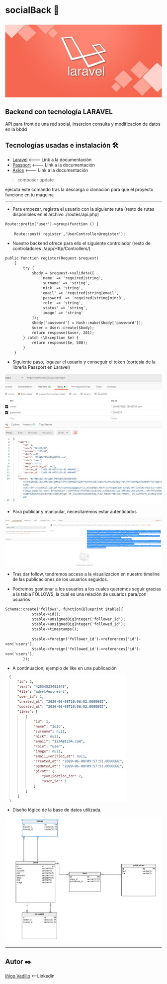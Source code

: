 # socialBack 🚀

![image](./assets/laravel.jpeg)
---
## Backend con tecnología LARAVEL

API para front de una red social, insercion consulta y modificacion de datos en la bbdd

## Tecnologías usadas e instalación 🛠️

* [Laravel](https://laravel.com/docs/7.x) <--- Link a la documentación
* [Passport](https://laravel.com/docs/7.x/passport) <--- Link a la documentación
* [Axios](https://github.com/axios/axios) <--- Link a la documentación

> composer update

ejecuta este comando tras la descarga o clonación para que el proyecto funcione en tu máquina

---

* Para empezar, registra el usuario con la siguiente ruta
(resto de rutas disponibles en el archivo ./routes/api.php)
 
```
Route::prefix('user')->group(function () {

    Route::post('register','UserController@register');
```

* Nuestro backend ofrece para ello el siguiente controlador
(resto de controladores ./app/Http/Controllers/)
```
public function register(Request $request)
    {
        try {
            $body = $request->validate([
                'name' => 'required|string',
                'surname' => 'string',
                'nick' => 'string',
                'email' => 'required|string|email',
                'password' => 'required|string|min:8',
                'role' => 'string',
                'status' => 'string',
                'image' => 'string'
            ]);
            $body['password'] = Hash::make($body['password']);
            $user = User::create($body);
            return response($user, 201);
        } catch (\Exception $e) {
            return response($e, 500);
        }
    }
```



* Siguiente paso, loguear el usuario y conseguir el token (cortesia de la libreria Passport en Laravel)

![image](./assets/login.JPG)


* Para publicar y manipular, necesitaremos estar autenticados

![image](./assets/token.JPG)

* Tras dar follow, tendremos acceso a la visualizacion en nuestro timeline de las publicaciones de los usuarios seguidos.

* Podremos gestionar a los usuarios a los cuales queremos seguir gracias a la tabla FOLLOWS, la cual es una relación de usuarios para/con usuarios


```
Schema::create('follows', function(Blueprint $table){
            $table->id();
            $table->unsignedBigInteger('follower_id');
            $table->unsignedBigInteger('followed_id');
            $table->timestamps();

            $table->foreign('follower_id')->references('id')->on('users');
            $table->foreign('followed_id')->references('id')->on('users');
        });
```

* A continuacion, ejemplo de like en una publicación

![image](./assets/likes.JPG)

* Diseño lógico de la base de datos utilizada.

![image](./assets/bbdd.JPG)






---

## **Autor** ✒️

[Iñigo Vadillo](https://www.linkedin.com/in/i%C3%B1igovadilloruiz/) <--Linkedin